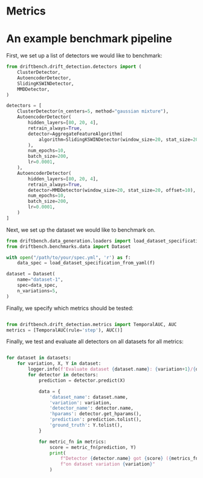 
# Metrics

# An example benchmark pipeline


First, we set up a list of detectors we would like to benchmark:


```python
from driftbench.drift_detection.detectors import (
    ClusterDetector,
    AutoencoderDetector,
    SlidingKSWINDetector,
    MMDDetector,
)

detectors = [
    ClusterDetector(n_centers=5, method="gaussian mixture"),
    AutoencoderDetector(
        hidden_layers=[80, 20, 4],
        retrain_always=True,
        detector=AggregateFeatureAlgorithm(
            algorithm=SlidingKSWINDetector(window_size=20, stat_size=20, offset=10),
        ),
        num_epochs=10,
        batch_size=200,
        lr=0.0001,
    ),
    AutoencoderDetector(
        hidden_layers=[80, 20, 4],
        retrain_always=True,
        detector=MMDDetector(window_size=20, stat_size=20, offset=10),
        num_epochs=10,
        batch_size=200,
        lr=0.0001,
    )
]
```


Next, we set up the dataset we would like to benchmark on.

```python
from driftbench.data_generation.loaders import load_dataset_specification_from_yaml
from driftbench.benchmarks.data import Dataset

with open("/path/to/your/spec.yml", 'r') as f:
    data_spec = load_dataset_specification_from_yaml(f)

dataset = Dataset(
    name="dataset-1",
    spec=data_spec,
    n_variations=5,
) 
```

Finally, we specify which metrics should be tested:


```python

from driftbench.drift_detection.metrics import TemporalAUC, AUC
metrics = [TemporalAUC(rule='step'), AUC()]
```

Finally, we test and evaluate all detectors on all datasets for all metrics:

```python

for dataset in datasets:
    for variation, X, Y in dataset:
        logger.info(f'Evaluate dataset {dataset.name}: {variation+1}/{dataset.n_variations}')
        for detector in detectors:
            prediction = detector.predict(X)

            data = {
                'dataset_name': dataset.name,
                'variation': variation,
                'detector_name': detector.name,
                'hparams': detector.get_hparams(),
                'prediction': prediction.tolist(),
                'ground_truth': Y.tolist(),
            }

            for metric_fn in metrics:
                score = metric_fn(prediction, Y)
                print(
                    f"Detector {detector.name} got {score} ({metrics_fn.name}) "
                    f"on dataset variation {variation}"
                )
```
